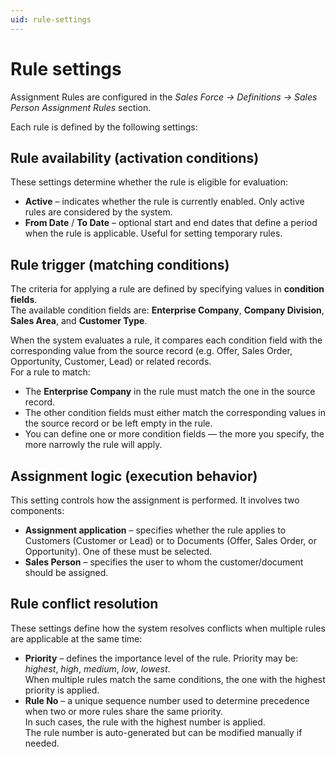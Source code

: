 ```yaml
---
uid: rule-settings
---
```


# Rule settings  

Assignment Rules are configured in the *Sales Force → Definitions → Sales Person Assignment Rules* section.  

Each rule is defined by the following settings:

## Rule availability (activation conditions)  
These settings determine whether the rule is eligible for evaluation:  

- **Active** – indicates whether the rule is currently enabled. Only active rules are considered by the system.  
- **From Date** / **To Date** – optional start and end dates that define a period when the rule is applicable. Useful for setting temporary rules.  


## Rule trigger (matching conditions) 
The criteria for applying a rule are defined by specifying values in **condition fields**.  
The available condition fields are: **Enterprise Company**, **Company Division**, **Sales Area**, and **Customer Type**.  

When the system evaluates a rule, it compares each condition field with the corresponding value from the source record (e.g. Offer, Sales Order, Opportunity, Customer, Lead) or related records.  
For a rule to match:  

- The **Enterprise Company** in the rule must match the one in the source record.  
- The other condition fields must either match the corresponding values in the source record or be left empty in the rule.  
- You can define one or more condition fields — the more you specify, the more narrowly the rule will apply.  


## Assignment logic (execution behavior)
This setting controls how the assignment is performed. It involves two components:  

- **Assignment application** – specifies whether the rule applies to Customers (Customer or Lead) or to Documents (Offer, Sales Order, or Opportunity). One of these must be selected.  
- **Sales Person** – specifies the user to whom the customer/document should be assigned.  


## Rule conflict resolution
These settings define how the system resolves conflicts when multiple rules are applicable at the same time:  

- **Priority** – defines the importance level of the rule. Priority may be: *highest*, *high*, *medium*, *low*, *lowest*.  
When multiple rules match the same conditions, the one with the highest priority is applied.  
- **Rule No** – a unique sequence number used to determine precedence when two or more rules share the same priority.  
In such cases, the rule with the highest number is applied.  
The rule number is auto-generated but can be modified manually if needed.  
